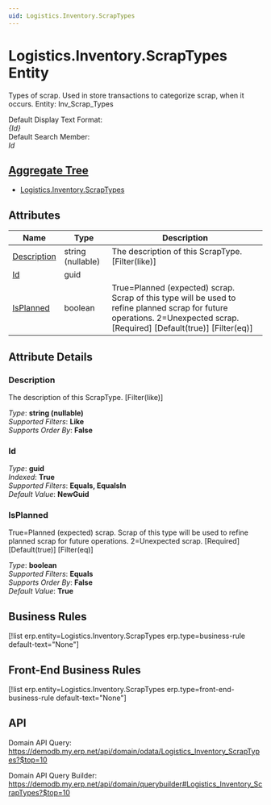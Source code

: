 ```yaml
---
uid: Logistics.Inventory.ScrapTypes
---
```

# Logistics.Inventory.ScrapTypes Entity

Types of scrap. Used in store transactions to categorize scrap, when it occurs. Entity: Inv_Scrap_Types

Default Display Text Format:  
_{Id}_  
Default Search Member:  
_Id_  

## [Aggregate Tree](xref:aggregates)  
* [Logistics.Inventory.ScrapTypes](Logistics.Inventory.ScrapTypes.md)  

## Attributes

| Name | Type | Description |
| ---- | ---- | --- |
| [Description](Logistics.Inventory.ScrapTypes.md#description) | string (nullable) | The description of this ScrapType. [Filter(like)] 
| [Id](Logistics.Inventory.ScrapTypes.md#id) | guid |  
| [IsPlanned](Logistics.Inventory.ScrapTypes.md#isplanned) | boolean | True=Planned (expected) scrap. Scrap of this type will be used to refine planned scrap for future operations. 2=Unexpected scrap. [Required] [Default(true)] [Filter(eq)] 


## Attribute Details

### Description

The description of this ScrapType. [Filter(like)]

_Type_: **string (nullable)**  
_Supported Filters_: **Like**  
_Supports Order By_: **False**  

### Id

_Type_: **guid**  
_Indexed_: **True**  
_Supported Filters_: **Equals, EqualsIn**  
_Default Value_: **NewGuid**  

### IsPlanned

True=Planned (expected) scrap. Scrap of this type will be used to refine planned scrap for future operations. 2=Unexpected scrap. [Required] [Default(true)] [Filter(eq)]

_Type_: **boolean**  
_Supported Filters_: **Equals**  
_Supports Order By_: **False**  
_Default Value_: **True**  



## Business Rules

[!list erp.entity=Logistics.Inventory.ScrapTypes erp.type=business-rule default-text="None"]

## Front-End Business Rules

[!list erp.entity=Logistics.Inventory.ScrapTypes erp.type=front-end-business-rule default-text="None"]

## API

Domain API Query:
<https://demodb.my.erp.net/api/domain/odata/Logistics_Inventory_ScrapTypes?$top=10>

Domain API Query Builder:
<https://demodb.my.erp.net/api/domain/querybuilder#Logistics_Inventory_ScrapTypes?$top=10>

